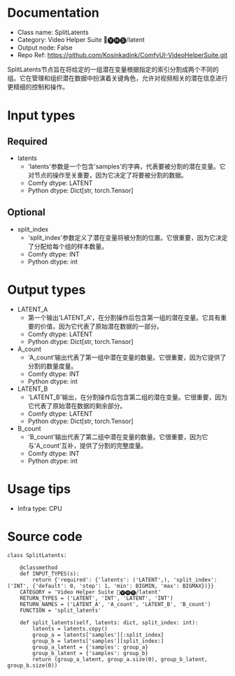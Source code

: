 # Documentation
- Class name: SplitLatents
- Category: Video Helper Suite 🎥🅥🅗🅢/latent
- Output node: False
- Repo Ref: https://github.com/Kosinkadink/ComfyUI-VideoHelperSuite.git

SplitLatents节点旨在将给定的一组潜在变量根据指定的索引分割成两个不同的组。它在管理和组织潜在数据中扮演着关键角色，允许对视频相关的潜在信息进行更精细的控制和操作。

# Input types
## Required
- latents
    - 'latents'参数是一个包含'samples'的字典，代表要被分割的潜在变量。它对节点的操作至关重要，因为它决定了将要被分割的数据。
    - Comfy dtype: LATENT
    - Python dtype: Dict[str, torch.Tensor]
## Optional
- split_index
    - 'split_index'参数定义了潜在变量将被分割的位置。它很重要，因为它决定了分配给每个组的样本数量。
    - Comfy dtype: INT
    - Python dtype: int

# Output types
- LATENT_A
    - 第一个输出'LATENT_A'，在分割操作后包含第一组的潜在变量。它具有重要的价值，因为它代表了原始潜在数据的一部分。
    - Comfy dtype: LATENT
    - Python dtype: Dict[str, torch.Tensor]
- A_count
    - 'A_count'输出代表了第一组中潜在变量的数量。它很重要，因为它提供了分割的数量度量。
    - Comfy dtype: INT
    - Python dtype: int
- LATENT_B
    - 'LATENT_B'输出，在分割操作后包含第二组的潜在变量。它很重要，因为它代表了原始潜在数据的剩余部分。
    - Comfy dtype: LATENT
    - Python dtype: Dict[str, torch.Tensor]
- B_count
    - 'B_count'输出代表了第二组中潜在变量的数量。它很重要，因为它与'A_count'互补，提供了分割的完整度量。
    - Comfy dtype: INT
    - Python dtype: int

# Usage tips
- Infra type: CPU

# Source code
```
class SplitLatents:

    @classmethod
    def INPUT_TYPES(s):
        return {'required': {'latents': ('LATENT',), 'split_index': ('INT', {'default': 0, 'step': 1, 'min': BIGMIN, 'max': BIGMAX})}}
    CATEGORY = 'Video Helper Suite 🎥🅥🅗🅢/latent'
    RETURN_TYPES = ('LATENT', 'INT', 'LATENT', 'INT')
    RETURN_NAMES = ('LATENT_A', 'A_count', 'LATENT_B', 'B_count')
    FUNCTION = 'split_latents'

    def split_latents(self, latents: dict, split_index: int):
        latents = latents.copy()
        group_a = latents['samples'][:split_index]
        group_b = latents['samples'][split_index:]
        group_a_latent = {'samples': group_a}
        group_b_latent = {'samples': group_b}
        return (group_a_latent, group_a.size(0), group_b_latent, group_b.size(0))
```